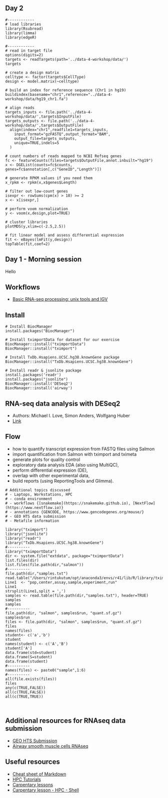 ## Day 2 
```{R}
#------------
# load libraries
library(Rsubread)
library(limma)
library(edgeR)

#------------
# read in target file
options(digits=2)
targets <- readTargets(path='../data-4-workshop/data/')
targets

# create a design matrix
celltype <- factor(targets$CellType)
design <- model.matrix(~celltype)

# build an index for reference sequence (Chr1 in hg19)
buildindex(basename="chr1",reference="../data-4-workshop/data/hg19_chr1.fa")

# align reads
targets_inputs <- file.path('../data-4-workshop/data/',targets$InputFile)
targets_outputs <- file.path('../data-4-workshop/data/',targets$OutputFile)
  align(index="chr1",readfile1=targets_inputs,
    input_format="gzFASTQ",output_format="BAM",
    output_file=targets_outputs,
    unique=TRUE,indels=5
  )

# count numbers of reads mapped to NCBI Refseq genes
fc <- featureCounts(files=targets$OutputFile,annot.inbuilt="hg19")
x <- DGEList(counts=fc$counts, genes=fc$annotation[,c("GeneID","Length")])

# generate RPKM values if you need them
x_rpkm <- rpkm(x,x$genes$Length)

# filter out low-count genes
isexpr <- rowSums(cpm(x) > 10) >= 2
x <- x[isexpr,]

# perform voom normalization
y <- voom(x,design,plot=TRUE)

# cluster libraries
plotMDS(y,xlim=c(-2.5,2.5))

# fit linear model and assess differential expression
fit <- eBayes(lmFit(y,design))
topTable(fit,coef=2)

```
## Day 1 - Morning session

Hello

## Workflows

- [Basic RNA-seq processing: unix tools and IGV](http://bio.lundberg.gu.se/courses/vt13/rnaseq.html)


## Install
```{R}
# Install BiocManager
install.packages("BiocManager")

# Install tximportData for dataset for our exercise
BiocManager::install("tximportData")
BiocManager::install("tximport")

# Install TxDb.Hsapiens.UCSC.hg38.knownGene package
BiocManager::install("TxDb.Hsapiens.UCSC.hg38.knownGene")

# Install readr & jsonlite package
install.packages('readr')
install.packages("jsonlite")
BiocManager::install('DESeq2')
BiocManager::install('airway')
```

## RNA-seq data analysis with DESeq2 
- Authors: Michael I. Love, Simon Anders, Wolfgang Huber
- [Link](https://bioconductor.github.io/BiocWorkshops/rna-seq-data-analysis-with-deseq2.html)

## Flow

- how to quantify transcript expression from FASTQ files using Salmon
- import quantification from Salmon with tximport and tximeta
- generate plots for quality control
- exploratory data analysis EDA (also using MultiQC), 
- perform differential expression (DE), 
- overlap with other experimental data, 
- build reports (using ReportingTools and Glimma). 

```{Session 01}
# Additional topics discussed 
# - Laptops, Workstations, HPC
# - conda environment
# - workflows {[snakemake](https://snakemake.github.io), [NextFlow](https://www.nextflow.io)}
# - annotations {GENCODE, https://www.gencodegenes.org/mouse/}
# - GEO HTS data submission
# - Metafile information

library("tximport")
library("jsonlite")
library("readr")
library("TxDb.Hsapiens.UCSC.hg38.knownGene")
#----------
library("tximportData")
dir <- system.file("extdata", package="tximportData")
list.files(dir)
list.files(file.path(dir,"salmon"))
#----------
file.path(dir,"samples.txt")
read.table("/Users/rintukutum/opt/anaconda3/envs/r41/lib/R/library/tximportData/extdata/samples.txt")
Line1  <- "pop,center,assay,sample,experiment,run"
Line1
strsplit(Line1,split = ',')
samples <- read.table(file.path(dir,"samples.txt"), header=TRUE)
samples
samples
#----------
file.path(dir, "salmon", samples$run, "quant.sf.gz")
samples$run
files <- file.path(dir, "salmon", samples$run, "quant.sf.gz")
files
names(files)
student<- c('a','b')
student
names(student) <- c('A','B')
student['A']
data.frame(std=student)
data.frame(S=student)
data.frame(student)
#----------
names(files) <- paste0("sample",1:6)
#---------- 
all(file.exists(files))
files
any(c(TRUE,FALSE))
all(c(TRUE,FALSE))
all(c(TRUE,TRUE))



```


## Additional resources for RNAseq data submission

- [GEO HTS Submission](https://www.ncbi.nlm.nih.gov/geo/info/seq.html)
- [Airway smooth muscle cells RNAseq](https://bioconductor.org/packages/release/data/experiment/vignettes/airway/inst/doc/airway.html)
## Useful resources
- [Cheat sheet of Markdown](https://github.com/adam-p/markdown-here/wiki/Markdown-Cheatsheet)
- [HPC Tutorials](https://ulhpc-tutorials.readthedocs.io/en/latest/preliminaries/)
- [Carpentary lessons](https://software-carpentry.org/lessons/)
- [Carpentary lesson - HPC - Shell](http://www.hpc-carpentry.org/hpc-shell/)
